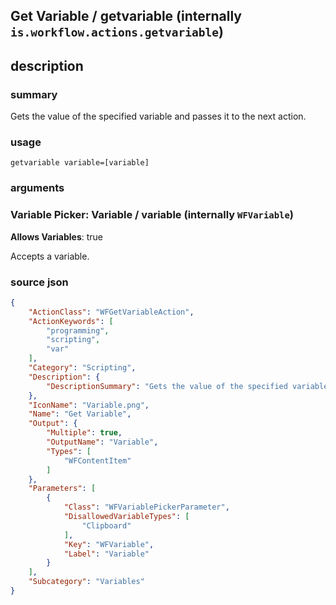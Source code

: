 
## Get Variable / getvariable (internally `is.workflow.actions.getvariable`)



## description
### summary
Gets the value of the specified variable and passes it to the next action.


### usage
`getvariable variable=[variable]`

### arguments
### Variable Picker: Variable / variable (internally `WFVariable`)
**Allows Variables**: true


Accepts a variable.

### source json

```json
{
	"ActionClass": "WFGetVariableAction",
	"ActionKeywords": [
		"programming",
		"scripting",
		"var"
	],
	"Category": "Scripting",
	"Description": {
		"DescriptionSummary": "Gets the value of the specified variable and passes it to the next action."
	},
	"IconName": "Variable.png",
	"Name": "Get Variable",
	"Output": {
		"Multiple": true,
		"OutputName": "Variable",
		"Types": [
			"WFContentItem"
		]
	},
	"Parameters": [
		{
			"Class": "WFVariablePickerParameter",
			"DisallowedVariableTypes": [
				"Clipboard"
			],
			"Key": "WFVariable",
			"Label": "Variable"
		}
	],
	"Subcategory": "Variables"
}
```
